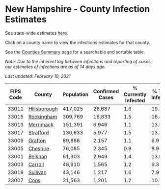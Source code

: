 # New Hampshire - County Infection Estimates

See state-wide estimates [here](/infections/us-nh).

Click on a county name to view the infections estimates for that county.

See the [Counties Summary](/infections/summary-counties) page for a searchable and sortable table.

*Note: Due to the inherent lag between infections and reporting of cases, our estimates of infections are as of 14 days ago.*

*Last updated: February 10, 2021*

|   FIPS Code |                       County |   Population |   Confirmed Cases |   % Currently Infected |   % Total Infected |
|-------------|------------------------------|--------------|-------------------|------------------------|--------------------|
|       33011 | [Hillsborough](hillsborough) |      417,025 |            26,687 |                    1.6 |               19.3 |
|       33015 |     [Rockingham](rockingham) |      309,769 |            16,833 |                    1.5 |               16.4 |
|       33013 |       [Merrimack](merrimack) |      151,391 |             6,946 |                    1.1 |               13.5 |
|       33017 |       [Strafford](strafford) |      130,633 |             5,977 |                    1.5 |               13.3 |
|       33009 |           [Grafton](grafton) |       89,886 |             2,157 |                    1.1 |                6.9 |
|       33005 |         [Cheshire](cheshire) |       76,085 |             2,345 |                    0.9 |                8.9 |
|       33001 |           [Belknap](belknap) |       61,303 |             2,949 |                    1.4 |               13.9 |
|       33003 |           [Carroll](carroll) |       48,910 |             1,565 |                    1.2 |                9.3 |
|       33019 |         [Sullivan](sullivan) |       43,146 |             1,217 |                    1.6 |                7.9 |
|       33007 |                 [Coos](coos) |       31,563 |             1,201 |                    1.2 |               10.7 |